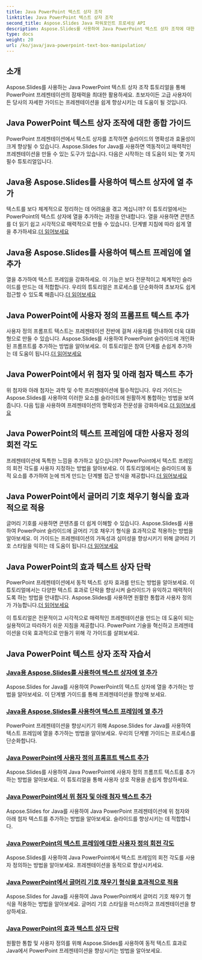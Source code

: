 ```yaml
---
title: Java PowerPoint 텍스트 상자 조작
linktitle: Java PowerPoint 텍스트 상자 조작
second_title: Aspose.Slides Java 파워포인트 프로세싱 API
description: Aspose.Slides를 사용하여 Java PowerPoint 텍스트 상자 조작에 대한 포괄적인 튜토리얼을 살펴보세요. 가이드를 통해 프레젠테이션을 단계별로 향상해 보세요.
type: docs
weight: 20
url: /ko/java/java-powerpoint-text-box-manipulation/
---
```

## 소개

Aspose.Slides를 사용하는 Java PowerPoint 텍스트 상자 조작 튜토리얼을 통해 PowerPoint 프레젠테이션의 잠재력을 최대한 활용하세요. 초보자이든 고급 사용자이든 당사의 자세한 가이드는 프레젠테이션을 쉽게 향상시키는 데 도움이 될 것입니다.

## Java PowerPoint 텍스트 상자 조작에 대한 종합 가이드

PowerPoint 프레젠테이션에서 텍스트 상자를 조작하면 슬라이드의 명확성과 효율성이 크게 향상될 수 있습니다. Aspose.Slides for Java를 사용하면 역동적이고 매력적인 프레젠테이션을 만들 수 있는 도구가 있습니다. 다음은 시작하는 데 도움이 되는 몇 가지 필수 튜토리얼입니다.

## Java용 Aspose.Slides를 사용하여 텍스트 상자에 열 추가
 텍스트를 보다 체계적으로 정리하는 데 어려움을 겪고 계십니까? 이 튜토리얼에서는 PowerPoint의 텍스트 상자에 열을 추가하는 과정을 안내합니다. 열을 사용하면 콘텐츠를 더 읽기 쉽고 시각적으로 매력적으로 만들 수 있습니다. 단계별 지침에 따라 쉽게 열을 추가하세요.[더 읽어보세요](./add-column-in-text-boxes/)

## Java용 Aspose.Slides를 사용하여 텍스트 프레임에 열 추가
 열을 추가하여 텍스트 프레임을 강화하세요. 이 기능은 보다 전문적이고 체계적인 슬라이드를 만드는 데 적합합니다. 우리의 튜토리얼은 프로세스를 단순화하여 초보자도 쉽게 접근할 수 있도록 해줍니다.[더 읽어보세요](./add-columns-in-text-frame/)

## Java PowerPoint에 사용자 정의 프롬프트 텍스트 추가
사용자 정의 프롬프트 텍스트는 프레젠테이션 전반에 걸쳐 사용자를 안내하여 더욱 대화형으로 만들 수 있습니다. Aspose.Slides를 사용하여 PowerPoint 슬라이드에 개인화된 프롬프트를 추가하는 방법을 알아보세요. 이 튜토리얼은 참여 단계를 손쉽게 추가하는 데 도움이 됩니다.[더 읽어보세요](./add-custom-prompt-text-java-powerpoint/)

## Java PowerPoint에서 위 첨자 및 아래 첨자 텍스트 추가
 위 첨자와 아래 첨자는 과학 및 수학 프리젠테이션에 필수적입니다. 우리 가이드는 Aspose.Slides를 사용하여 이러한 요소를 슬라이드에 원활하게 통합하는 방법을 보여줍니다. 다음 팁을 사용하여 프레젠테이션의 명확성과 전문성을 강화하세요.[더 읽어보세요](./add-superscript-subscript-text-java-powerpoint/)

## Java PowerPoint의 텍스트 프레임에 대한 사용자 정의 회전 각도
 프레젠테이션에 독특한 느낌을 추가하고 싶으십니까? PowerPoint에서 텍스트 프레임의 회전 각도를 사용자 지정하는 방법을 알아보세요. 이 튜토리얼에서는 슬라이드에 동적 요소를 추가하여 눈에 띄게 만드는 단계별 접근 방식을 제공합니다.[더 읽어보세요](./custom-rotation-angle-text-frame-java-powerpoint/)

## Java PowerPoint에서 글머리 기호 채우기 형식을 효과적으로 적용
글머리 기호를 사용하면 콘텐츠를 더 쉽게 이해할 수 있습니다. Aspose.Slides를 사용하여 PowerPoint 슬라이드에 글머리 기호 채우기 형식을 효과적으로 적용하는 방법을 알아보세요. 이 가이드는 프레젠테이션의 가독성과 심미성을 향상시키기 위해 글머리 기호 스타일을 익히는 데 도움이 됩니다.[더 읽어보세요](./apply-bullet-fill-format-java-powerpoint/)

## Java PowerPoint의 효과 텍스트 상자 단락
 PowerPoint 프레젠테이션에서 동적 텍스트 상자 효과를 만드는 방법을 알아보세요. 이 튜토리얼에서는 다양한 텍스트 효과로 단락을 향상시켜 슬라이드가 유익하고 매력적이도록 하는 방법을 안내합니다. Aspose.Slides를 사용하면 원활한 통합과 사용자 정의가 가능합니다.[더 읽어보세요](./effect-text-box-paragraph-java-powerpoint/)

이 튜토리얼은 전문적이고 시각적으로 매력적인 프레젠테이션을 만드는 데 도움이 되는 실용적이고 따라하기 쉬운 지침을 제공합니다. PowerPoint 기술을 혁신하고 프레젠테이션을 더욱 효과적으로 만들기 위해 각 가이드를 살펴보세요.
## Java PowerPoint 텍스트 상자 조작 자습서
### [Java용 Aspose.Slides를 사용하여 텍스트 상자에 열 추가](./add-column-in-text-boxes/)
Aspose.Slides for Java를 사용하여 PowerPoint의 텍스트 상자에 열을 추가하는 방법을 알아보세요. 이 단계별 가이드를 통해 프레젠테이션을 향상해 보세요.
### [Java용 Aspose.Slides를 사용하여 텍스트 프레임에 열 추가](./add-columns-in-text-frame/)
PowerPoint 프레젠테이션을 향상시키기 위해 Aspose.Slides for Java를 사용하여 텍스트 프레임에 열을 추가하는 방법을 알아보세요. 우리의 단계별 가이드는 프로세스를 단순화합니다.
### [Java PowerPoint에 사용자 정의 프롬프트 텍스트 추가](./add-custom-prompt-text-java-powerpoint/)
Aspose.Slides를 사용하여 Java PowerPoint에 사용자 정의 프롬프트 텍스트를 추가하는 방법을 알아보세요. 이 튜토리얼을 통해 사용자 상호 작용을 손쉽게 향상하세요.
### [Java PowerPoint에서 위 첨자 및 아래 첨자 텍스트 추가](./add-superscript-subscript-text-java-powerpoint/)
Aspose.Slides for Java를 사용하여 Java PowerPoint 프레젠테이션에 위 첨자와 아래 첨자 텍스트를 추가하는 방법을 알아보세요. 슬라이드를 향상시키는 데 적합합니다.
### [Java PowerPoint의 텍스트 프레임에 대한 사용자 정의 회전 각도](./custom-rotation-angle-text-frame-java-powerpoint/)
Aspose.Slides를 사용하여 Java PowerPoint에서 텍스트 프레임의 회전 각도를 사용자 정의하는 방법을 알아보세요. 프레젠테이션을 동적으로 향상시키세요.
### [Java PowerPoint에서 글머리 기호 채우기 형식을 효과적으로 적용](./apply-bullet-fill-format-java-powerpoint/)
Aspose.Slides for Java를 사용하여 Java PowerPoint에서 글머리 기호 채우기 형식을 적용하는 방법을 알아보세요. 글머리 기호 스타일을 마스터하고 프레젠테이션을 향상하세요.
### [Java PowerPoint의 효과 텍스트 상자 단락](./effect-text-box-paragraph-java-powerpoint/)
원활한 통합 및 사용자 정의를 위해 Aspose.Slides를 사용하여 동적 텍스트 효과로 Java에서 PowerPoint 프레젠테이션을 향상시키는 방법을 알아보세요.